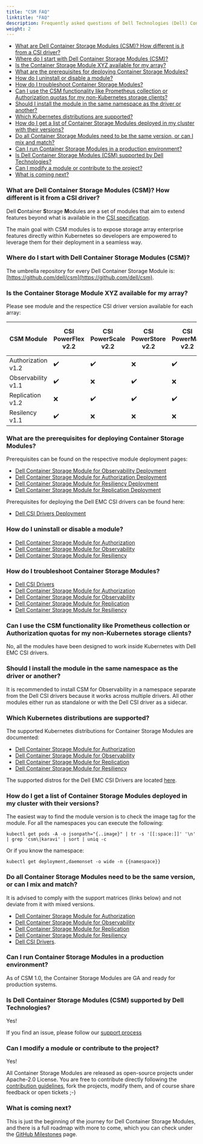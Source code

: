 ```yaml
---
title: "CSM FAQ"
linktitle: "FAQ"
description: Frequently asked questions of Dell Technologies (Dell) Container Storage Modules 
weight: 2
---
```


- [What are Dell Container Storage Modules (CSM)? How different is it from a CSI driver?](#what-are-dell-container-storage-modules-csm-how-different-is-it-from-a-csi-driver)
- [Where do I start with Dell Container Storage Modules (CSM)?](#where-do-i-start-with-dell-container-storage-modules-csm)
- [Is the Container Storage Module XYZ available for my array?](#is-the-container-storage-module-xyz-available-for-my-array)
- [What are the prerequisites for deploying Container Storage Modules?](#what-are-the-prerequisites-for-deploying-container-storage-modules)
- [How do I uninstall or disable a module?](#how-do-i-uninstall-or-disable-a-module)
- [How do I troubleshoot Container Storage Modules?](#how-do-i-troubleshoot-container-storage-modules)
- [Can I use the CSM functionality like Prometheus collection or Authorization quotas for my non-Kubernetes storage clients?](#can-i-use-the-csm-functionality-like-prometheus-collection-or-authorization-quotas-for-my-non-kubernetes-storage-clients)
- [Should I install the module in the same namespace as the driver or another?](#should-i-install-the-module-in-the-same-namespace-as-the-driver-or-another)
- [Which Kubernetes distributions are supported?](#which-kubernetes-distributions-are-supported)
- [How do I get a list of Container Storage Modules deployed in my cluster with their versions?](#how-do-i-get-a-list-of-container-storage-modules-deployed-in-my-cluster-with-their-versions)
- [Do all Container Storage Modules need to be the same version, or can I mix and match?](#do-all-container-storage-modules-need-to-be-the-same-version-or-can-i-mix-and-match)
- [Can I run Container Storage Modules in a production environment?](#can-i-run-container-storage-modules-in-a-production-environment)
- [Is Dell Container Storage Modules (CSM) supported by Dell Technologies?](#is-dell-container-storage-modules-csm-supported-by-dell-technologies)
- [Can I modify a module or contribute to the project?](#can-i-modify-a-module-or-contribute-to-the-project)
- [What is coming next?](#what-is-coming-next)

### What are Dell Container Storage Modules (CSM)? How different is it from a CSI driver?
Dell **C**ontainer **S**torage **M**odules  are a set of modules that aim to extend features beyond what is available in the [CSI specification](https://kubernetes-csi.github.io/docs/).

The main goal with CSM modules is to expose storage array enterprise features directly within Kubernetes so developers are empowered to leverage them for their deployment in a seamless way.

### Where do I start with Dell Container Storage Modules (CSM)?
The umbrella repository for every Dell Container Storage Module is: [https://github.com/dell/csm](https://github.com/dell/csm).

### Is the Container Storage Module XYZ available for my array?
Please see module and the respectice CSI driver version available for each array:

| CSM Module        | CSI PowerFlex v2.2 | CSI PowerScale v2.2 | CSI PowerStore v2.2 | CSI PowerMax v2.2 | CSI Unity XT v2.2    |
| ----------------- | -------------- | --------------- | --------------- | ------------- | --------------- |
| Authorization v1.2| ✔️              | ✔️               | ❌              | ✔️             | ❌            |
| Observability v1.1| ✔️              | ❌              | ✔️               | ❌            | ❌            |
| Replication   v1.2| ❌             | ✔️              | ✔️               | ✔️             | ❌            |
| Resilency     v1.1| ✔️              | ❌              | ❌              | ❌            | ✔️             |
### What are the prerequisites for deploying Container Storage Modules?
Prerequisites can be found on the respective module deployment pages:
- [Dell Container Storage Module for Observability Deployment](../observability/deployment/#prerequisites)
- [Dell Container Storage Module for Authorization Deployment](../authorization/deployment/#prerequisites)
- [Dell Container Storage Module for Resiliency Deployment](../resiliency/deployment/)
- [Dell Container Storage Module for Replication Deployment](../replication/deployment/installation/#before-you-begin)

Prerequisites for deploying the Dell EMC CSI drivers can be found here:
- [Dell CSI Drivers Deployment](../csidriver/installation/)

### How do I uninstall or disable a module?
- [Dell Container Storage Module for Authorization](../authorization/uninstallation/)
- [Dell Container Storage Module for Observability](../observability/uninstall/)
- [Dell Container Storage Module for Resiliency](../resiliency/uninstallation/)

### How do I troubleshoot Container Storage Modules?
- [Dell CSI Drivers](../csidriver/troubleshooting/)
- [Dell Container Storage Module for Authorization](../authorization/troubleshooting/)
- [Dell Container Storage Module for Observability](../observability/troubleshooting/)
- [Dell Container Storage Module for Replication](../replication/troubleshooting/)
- [Dell Container Storage Module for Resiliency](../resiliency/troubleshooting/)

### Can I use the CSM functionality like Prometheus collection or Authorization quotas for my non-Kubernetes storage clients?
No, all the modules have been designed to work inside Kubernetes with Dell EMC CSI drivers.

### Should I install the module in the same namespace as the driver or another?
It is recommended to install CSM for Observability in a namespace separate from the Dell CSI drivers because it works across multiple drivers.  All other modules either run as standalone or with the Dell CSI driver as a sidecar.

### Which Kubernetes distributions are supported?
The supported Kubernetes distributions for Container Storage Modules are documented:
- [Dell Container Storage Module for Authorization](../authorization/#supported-operating-systemscontainer-orchestrator-platforms)
- [Dell Container Storage Module for Observability](../observability/#supported-operating-systemscontainer-orchestrator-platforms)
- [Dell Container Storage Module for Replication](../replication/#supported-operating-systemscontainer-orchestrator-platforms)
- [Dell Container Storage Module for Resiliency](../resiliency/#supported-operating-systemscontainer-orchestrator-platforms)

The supported distros for the Dell EMC CSI Drivers are located [here](../csidriver/#supported-operating-systemscontainer-orchestrator-platforms).

### How do I get a list of Container Storage Modules deployed in my cluster with their versions?
The easiest way to find the module version is to check the image tag for the module. For all the namespaces you can execute the following:
```
kubectl get pods -A -o jsonpath="{..image}" | tr -s '[[:space:]]' '\n' | grep 'csm\|karavi' | sort | uniq -c
```
Or if you know the namespace:
```
kubectl get deployment,daemonset -o wide -n {{namespace}}
```

### Do all Container Storage Modules need to be the same version, or can I mix and match?
It is advised to comply with the support matrices (links below) and not deviate from it with mixed versions.
- [Dell Container Storage Module for Authorization](../authorization/#supported-operating-systemscontainer-orchestrator-platforms)
- [Dell Container Storage Module for Observability](../observability/#supported-operating-systemscontainer-orchestrator-platforms)
- [Dell Container Storage Module for Replication](../replication/#supported-operating-systemscontainer-orchestrator-platforms)
- [Dell Container Storage Module for Resiliency](../resiliency/#supported-operating-systemscontainer-orchestrator-platforms)
- [Dell CSI Drivers](../csidriver/#supported-operating-systemscontainer-orchestrator-platforms).

### Can I run Container Storage Modules in a production environment?
As of CSM 1.0, the Container Storage Modules are GA and ready for production systems.

### Is Dell Container Storage Modules (CSM) supported by Dell Technologies?
Yes!

If you find an issue, please follow our [support process](../support/)

### Can I modify a module or contribute to the project?
Yes!

All Container Storage Modules are released as open-source projects under Apache-2.0 License. You are free to contribute directly following the [contribution guidelines](https://github.com/dell/csm/blob/main/docs/CONTRIBUTING.md), fork the projects, modify them, and of course share feedback or open tickets ;-)

### What is coming next?
This is just the beginning of the journey for Dell Container Storage Modules, and there is a full roadmap with more to come, which you can check under the [GitHub Milestones](https://github.com/dell/csm/milestones) page.
